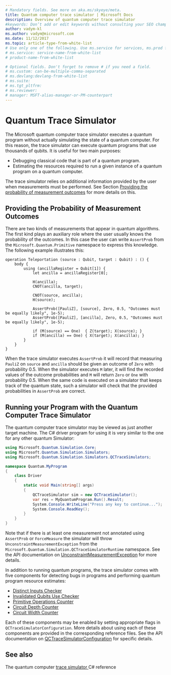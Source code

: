 ```yaml
---
# Mandatory fields. See more on aka.ms/skyeye/meta.
title: Quantum computer trace simulator | Microsoft Docs 
description: Overview of quantum computer trace simulator 
#keywords: Don’t add or edit keywords without consulting your SEO champ. 
author: vadym-kl 
ms.author: vadym@microsoft.com 
ms.date: 11/12/2017 
ms.topic: article-type-from-white-list 
# Use only one of the following. Use ms.service for services, ms.prod for on-prem. Remove the # before the relevant field. 
# ms.service: service-name-from-white-list
# product-name-from-white-list

# Optional fields. Don't forget to remove # if you need a field.
# ms.custom: can-be-multiple-comma-separated
# ms.devlang:devlang-from-white-list
# ms.suite: 
# ms.tgt_pltfrm:
# ms.reviewer:
# manager: MSFT-alias-manager-or-PM-counterpart
---
```


# Quantum Trace Simulator

The Microsoft quantum computer trace simulator executes a quantum program without actually simulating the state of a quantum computer.  For this reason, the trace simulator can execute quantum programs that use thousands of qubits.  It is useful for two main purposes: 

* Debugging classical code that is part of a quantum program. 
* Estimating the resources required to run a given instance of a quantum program
  on a quantum computer.

The trace simulator relies on additional information provided by the user when
measurements must be performed. See Section [Providing the probability of
measurement outcomes](#providing-the-probability-of-measurement-outcomes) for more
details on this. 

## Providing the Probability of Measurement Outcomes

There are two kinds of measurements that appear in quantum algorithms. The first
kind plays an auxiliary role where the user usually knows the
probability of the outcomes. In this case the user can write
`AssertProb` from the `Microsoft.Quantum.Primitive` namespace to express this knowledge. The following example illustrates this: 

```qsharp
operation Teleportation (source : Qubit, target : Qubit) : () {
    body {
        using (ancillaRegister = Qubit[1]) {
            let ancilla = ancillaRegister[0];

            H(ancilla);
            CNOT(ancilla, target);

            CNOT(source, ancilla);
            H(source);

            AssertProb([PauliZ], [source], Zero, 0.5, "Outcomes must be equally likely", 1e-5);
            AssertProb([PauliZ], [ancilla], Zero, 0.5, "Outcomes must be equally likely", 1e-5);

            if (M(source) == One)  { Z(target); X(source); }
            if (M(ancilla) == One) { X(target); X(ancilla); }
        }
    }
}
```

When the trace simulator executes `AssertProb` it will record that measuring
`PauliZ` on `source` and `ancilla` should be given an outcome of `Zero` with probability
0.5. When the simulator executes `M` later, it will find the recorded values of
the outcome probabilities and `M` will return `Zero` or `One` with probability
0.5. When the same code is executed on a simulator that keeps track of the
quantum state, such a simulator will check that the provided probabilities in
`AssertProb` are correct.

## Running your Program with the Quantum Computer Trace Simulator 

The quantum computer trace simulator may be viewed as just another target machine. The C# driver program for using it is very similar to the one for any other quantum Simulator: 

```csharp
using Microsoft.Quantum.Simulation.Core;
using Microsoft.Quantum.Simulation.Simulators;
using Microsoft.Quantum.Simulation.Simulators.QCTraceSimulators;

namespace Quantum.MyProgram
{
    class Driver
    {
        static void Main(string[] args)
        {
            QCTraceSimulator sim = new QCTraceSimulator();
            var res = MyQuantumProgram.Run().Result;
            System.Console.WriteLine("Press any key to continue...");
            System.Console.ReadKey();
        }
    }
}
```

Note that if there is at least one measurement not annotated using `AssertProb`
or `ForceMeasure` the simulator will throw `UnconstraintMeasurementException`
from the `Microsoft.Quantum.Simulation.QCTraceSimulatorRuntime` namespace. See the API documentation on [UnconstraintMeasurementException](https://docs.microsoft.com/en-us/dotnet/api/microsoft.quantum.simulation.simulators.qctracesimulators.unconstraintmeasurementexception) for more details.

In addition to running quantum programs, the trace simulator comes with five
components for detecting bugs in programs and performing quantum program
resource estimates: 

* [Distinct Inputs Checker](quantum-computer-trace-simulator-distinct-inputs-checker.md)
* [Invalidated Qubits Use Checker](quantum-computer-trace-simulator-invalidated-qubits-use-checker.md)
* [Primitive Operations Counter](quantum-computer-trace-simulator-primitive-operations-counter.md)
* [Circuit Depth Counter](quantum-computer-trace-simulator-depth-counter.md)
* [Circuit Width Counter](quantum-computer-trace-simulator-width-counter.md)

Each of these components may be enabled by setting appropriate flags in
`QCTraceSimulatorConfiguration`. More details about using each of these
components are provided in the corresponding reference files. See the API documentation on [QCTraceSimulatorConfiguration](https://docs.microsoft.com/en-us/dotnet/api/Microsoft.Quantum.Simulation.Simulators.QCTraceSimulators.QCTraceSimulatorConfiguration) for specific details.

## See also
The quantum computer [trace simulator
](https://docs.microsoft.com/en-us/dotnet/api/Microsoft.Quantum.Simulation.Simulators.QCTraceSimulators.QCTraceSimulator) C# reference 

